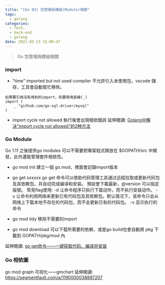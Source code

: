 ```yaml
---
title: "[Go 03] 包管理與模組(Module)相關"
tags:
  - golang
categories:
  - Tech.
  - back-end
  - golang
date: 2021-02-13 15:09:47
---
```


>Go 包管理與模組相關 



<!--more-->


### import


- "time" imported but not used-compiler
不允許引入未使用包，vscode 儲存，工具會自動幫忙移除。
```
如果要引用沒有用到的import，則要使用底線(_)
import (
    _ "github.com/go-sql-driver/mysql"
)
```
- import cycle not allowed
執行後會出現相依錯誤
	延伸閱讀: [Golang中解决"import cycle not allowed"的2种方法](https://studygolang.com/articles/14152)

### Go Module
Go 1.11 之後提供go modules 可以不需要把專案程式碼放在 $GOPATH/src 中開發，此外還能管理套件相依性。

- go mod init
建立一個 go.mod，裡面會記錄import版本
- go get xxxxxx
go get 命令可以借助代码管理工具通过远程拉取或更新代码包及其依赖包，并自动完成编译和安装。
 預設會下載最新，@version 可以指定版號。
 常見flag使用: 
	-d	让命令程序只执行下载动作，而不执行安装动作。
	-u	让命令利用网络来更新已有代码包及其依赖包。默认情况下，该命令只会从网络上下载本地不存在的代码包，而不会更新已有的代码包。
	-v 显示执行的命令

- go mod tidy
移除不需要的import
- go mod download
可以下载所需要的依赖，或是go build也會自動將 pkg 下載到 GOPATH/pkg/mod 內


延伸閱讀: [go get命令——一键获取代码、编译并安装](http://c.biancheng.net/view/123.html)

### Go 相依圖
go mod graph 可视化——gmchart
延伸閱讀: https://segmentfault.com/a/1190000038897207